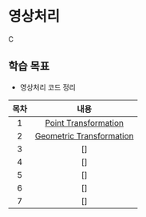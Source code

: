 # 영상처리
C

## 학습 목표
- 영상처리 코드 정리

| 목차 | 내용 |
|:---:|:---:|
| 1 |  [Point Transformation]() |
| 2 | [Geometric Transformation]()|
| 3 | [] |
| 4 | [] |
| 5 | [] |
| 6 | [] |
| 7 | [] |

